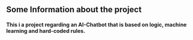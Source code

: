 ##  Some Information about the project

#### This i a project regarding an AI-Chatbot that is based on logic, machine learning and hard-coded rules.

